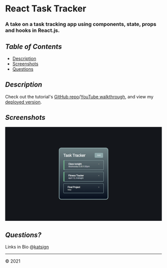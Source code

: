 # React Task Tracker

### A take on a task tracking app using components, state, props and hooks in React.js.

## *Table of Contents*

- [Description](#description)
- [Screenshots](#screenshots)
- [Questions](#questions)

## *Description*

Check out the tutorial's [GitHub repo](https://github.com/bradtraversy/react-crash-2021)/[YouTube walkthrough](https://youtu.be/w7ejDZ8SWv8), and view my [deployed version](path).

## *Screenshots*

![Demo](/public/tt.PNG)

## *Questions?*
Links in Bio @[katsign](https://github.com/katsign)

---
&copy; 2021

